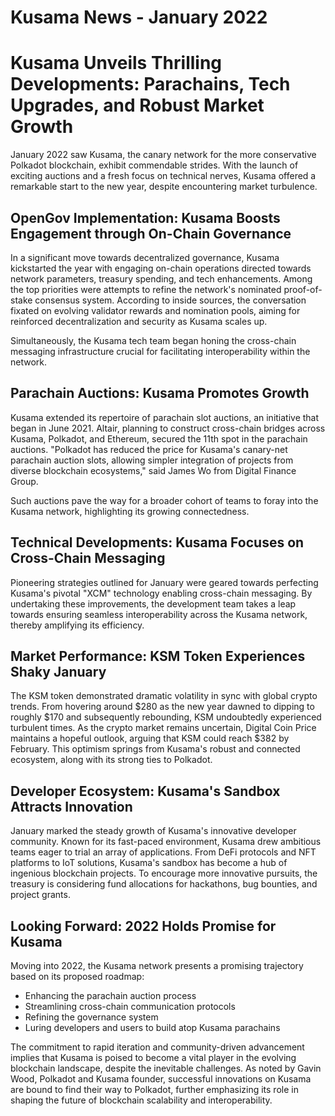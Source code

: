 # Kusama News - January 2022

# Kusama Unveils Thrilling Developments: Parachains, Tech Upgrades, and Robust Market Growth

January 2022 saw Kusama, the canary network for the more conservative Polkadot
blockchain, exhibit commendable strides. With the launch of exciting auctions
and a fresh focus on technical nerves, Kusama offered a remarkable start to the
new year, despite encountering market turbulence.

## OpenGov Implementation: Kusama Boosts Engagement through On-Chain Governance

In a significant move towards decentralized governance, Kusama kickstarted the
year with engaging on-chain operations directed towards network parameters,
treasury spending, and tech enhancements. Among the top priorities were attempts
to refine the network's nominated proof-of-stake consensus system. According to
inside sources, the conversation fixated on evolving validator rewards and
nomination pools, aiming for reinforced decentralization and security as Kusama
scales up.

Simultaneously, the Kusama tech team began honing the cross-chain messaging
infrastructure crucial for facilitating interoperability within the network.

## Parachain Auctions: Kusama Promotes Growth

Kusama extended its repertoire of parachain slot auctions, an initiative that
began in June 2021. Altair, planning to construct cross-chain bridges across
Kusama, Polkadot, and Ethereum, secured the 11th spot in the parachain auctions.
"Polkadot has reduced the price for Kusama's canary-net parachain auction slots,
allowing simpler integration of projects from diverse blockchain ecosystems,"
said James Wo from Digital Finance Group.

Such auctions pave the way for a broader cohort of teams to foray into the
Kusama network, highlighting its growing connectedness.

## Technical Developments: Kusama Focuses on Cross-Chain Messaging

Pioneering strategies outlined for January were geared towards perfecting
Kusama's pivotal "XCM" technology enabling cross-chain messaging. By undertaking
these improvements, the development team takes a leap towards ensuring seamless
interoperability across the Kusama network, thereby amplifying its efficiency.

## Market Performance: KSM Token Experiences Shaky January

The KSM token demonstrated dramatic volatility in sync with global crypto
trends. From hovering around $280 as the new year dawned to dipping to roughly
$170 and subsequently rebounding, KSM undoubtedly experienced turbulent times.
As the crypto market remains uncertain, Digital Coin Price maintains a hopeful
outlook, arguing that KSM could reach $382 by February. This optimism springs
from Kusama's robust and connected ecosystem, along with its strong ties to
Polkadot.

## Developer Ecosystem: Kusama's Sandbox Attracts Innovation

January marked the steady growth of Kusama's innovative developer community.
Known for its fast-paced environment, Kusama drew ambitious teams eager to trial
an array of applications. From DeFi protocols and NFT platforms to IoT
solutions, Kusama's sandbox has become a hub of ingenious blockchain projects.
To encourage more innovative pursuits, the treasury is considering fund
allocations for hackathons, bug bounties, and project grants.

## Looking Forward: 2022 Holds Promise for Kusama

Moving into 2022, the Kusama network presents a promising trajectory based on
its proposed roadmap:

- Enhancing the parachain auction process
- Streamlining cross-chain communication protocols
- Refining the governance system
- Luring developers and users to build atop Kusama parachains

The commitment to rapid iteration and community-driven advancement implies that
Kusama is poised to become a vital player in the evolving blockchain landscape,
despite the inevitable challenges. As noted by Gavin Wood, Polkadot and Kusama
founder, successful innovations on Kusama are bound to find their way to
Polkadot, further emphasizing its role in shaping the future of blockchain
scalability and interoperability.
